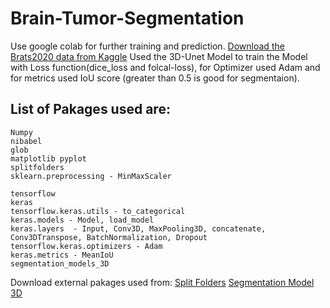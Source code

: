 # Brain-Tumor-Segmentation

Use google colab for further training and prediction.
[Download the Brats2020 data from Kaggle](https://www.kaggle.com/awsaf49/brats20-dataset-training-validation)
Used the 3D-Unet Model to train the Model with Loss function(dice_loss and folcal-loss), for Optimizer used Adam and for metrics used IoU score (greater than 0.5 is good for segmentaion).

## List of Pakages used are:
```
Numpy
nibabel
glob
matplotlib pyplot
splitfolders
sklearn.preprocessing - MinMaxScaler

tensorflow
keras
tensorflow.keras.utils - to_categorical
keras.models - Model, load_model
keras.layers  - Input, Conv3D, MaxPooling3D, concatenate, Conv3DTranspose, BatchNormalization, Dropout
tensorflow.keras.optimizers - Adam
keras.metrics - MeanIoU
segmentation_models_3D
```
Download external pakages used from:
[Split Folders](https://pypi.org/project/split-folders)
[Segmentation Model 3D](https://pypi.org/project/segmentation-models-3D)
